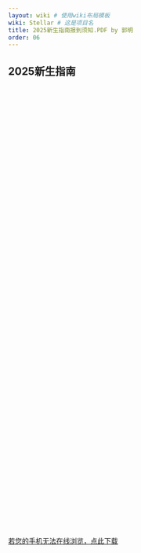 ```yaml
---
layout: wiki # 使用wiki布局模板
wiki: Stellar # 这是项目名
title: 2025新生指南报到须知.PDF by 郭明
order: 06
---
```


## **2025新生指南** 


<!DOCTYPE html PUBLIC "-//W3C//DTD XHTML 1.0 Transitional//EN" "http://www.w3.org/TR/xhtml1/DTD/xhtml1-transitional.dtd">
<html xmlns="http://www.w3.org/1999/xhtml">
<head>
<meta http-equiv="Content-Type" content="text/html; charset=utf-8" />
<meta name="keywords" content="北京信息科技大学2025级新生报到须知" />
<meta name="description" content="北京信息科技大学2025级新生报到须知" />
<title>北京信息科技大学2025级新生报到须知</title>
<script type="text/javascript" src="/assets/js/pdfobject.js"></script>
</head>
<body background="images/bj.jpg">
<script type="text/javascript">
    window.onload = function() {
        PDFObject.embed(
            "/assets/wiki/fresher/北京信息科技大学2025级新生手册-已压缩.pdf",
            "#pdf"
        );
    };
</script>
<center>
<div id="pdf" style="width: 688px;height: 900px;">
</div>
</center>
</body>
</html>


<a href="/assets/wiki/fresher/北京信息科技大学2025级新生手册-已压缩.pdf" download="北京信息科技大学2025级新生手册.pdf">若您的手机无法在线浏览，点此下载</a>
